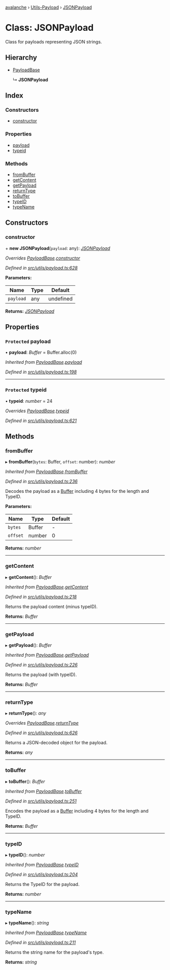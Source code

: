 [avalanche](../README.md) › [Utils-Payload](../modules/utils_payload.md) › [JSONPayload](utils_payload.jsonpayload.md)

# Class: JSONPayload

Class for payloads representing JSON strings.

## Hierarchy

* [PayloadBase](utils_payload.payloadbase.md)

  ↳ **JSONPayload**

## Index

### Constructors

* [constructor](utils_payload.jsonpayload.md#constructor)

### Properties

* [payload](utils_payload.jsonpayload.md#protected-payload)
* [typeid](utils_payload.jsonpayload.md#protected-typeid)

### Methods

* [fromBuffer](utils_payload.jsonpayload.md#frombuffer)
* [getContent](utils_payload.jsonpayload.md#getcontent)
* [getPayload](utils_payload.jsonpayload.md#getpayload)
* [returnType](utils_payload.jsonpayload.md#returntype)
* [toBuffer](utils_payload.jsonpayload.md#tobuffer)
* [typeID](utils_payload.jsonpayload.md#typeid)
* [typeName](utils_payload.jsonpayload.md#typename)

## Constructors

###  constructor

\+ **new JSONPayload**(`payload`: any): *[JSONPayload](utils_payload.jsonpayload.md)*

*Overrides [PayloadBase](utils_payload.payloadbase.md).[constructor](utils_payload.payloadbase.md#constructor)*

*Defined in [src/utils/payload.ts:628](https://github.com/ava-labs/avalanchejs/blob/8c220c6/src/utils/payload.ts#L628)*

**Parameters:**

Name | Type | Default |
------ | ------ | ------ |
`payload` | any | undefined |

**Returns:** *[JSONPayload](utils_payload.jsonpayload.md)*

## Properties

### `Protected` payload

• **payload**: *Buffer* = Buffer.alloc(0)

*Inherited from [PayloadBase](utils_payload.payloadbase.md).[payload](utils_payload.payloadbase.md#protected-payload)*

*Defined in [src/utils/payload.ts:198](https://github.com/ava-labs/avalanchejs/blob/8c220c6/src/utils/payload.ts#L198)*

___

### `Protected` typeid

• **typeid**: *number* = 24

*Overrides [PayloadBase](utils_payload.payloadbase.md).[typeid](utils_payload.payloadbase.md#protected-typeid)*

*Defined in [src/utils/payload.ts:621](https://github.com/ava-labs/avalanchejs/blob/8c220c6/src/utils/payload.ts#L621)*

## Methods

###  fromBuffer

▸ **fromBuffer**(`bytes`: Buffer, `offset`: number): *number*

*Inherited from [PayloadBase](utils_payload.payloadbase.md).[fromBuffer](utils_payload.payloadbase.md#frombuffer)*

*Defined in [src/utils/payload.ts:236](https://github.com/ava-labs/avalanchejs/blob/8c220c6/src/utils/payload.ts#L236)*

Decodes the payload as a [Buffer](https://github.com/feross/buffer) including 4 bytes for the length and TypeID.

**Parameters:**

Name | Type | Default |
------ | ------ | ------ |
`bytes` | Buffer | - |
`offset` | number | 0 |

**Returns:** *number*

___

###  getContent

▸ **getContent**(): *Buffer*

*Inherited from [PayloadBase](utils_payload.payloadbase.md).[getContent](utils_payload.payloadbase.md#getcontent)*

*Defined in [src/utils/payload.ts:218](https://github.com/ava-labs/avalanchejs/blob/8c220c6/src/utils/payload.ts#L218)*

Returns the payload content (minus typeID).

**Returns:** *Buffer*

___

###  getPayload

▸ **getPayload**(): *Buffer*

*Inherited from [PayloadBase](utils_payload.payloadbase.md).[getPayload](utils_payload.payloadbase.md#getpayload)*

*Defined in [src/utils/payload.ts:226](https://github.com/ava-labs/avalanchejs/blob/8c220c6/src/utils/payload.ts#L226)*

Returns the payload (with typeID).

**Returns:** *Buffer*

___

###  returnType

▸ **returnType**(): *any*

*Overrides [PayloadBase](utils_payload.payloadbase.md).[returnType](utils_payload.payloadbase.md#abstract-returntype)*

*Defined in [src/utils/payload.ts:626](https://github.com/ava-labs/avalanchejs/blob/8c220c6/src/utils/payload.ts#L626)*

Returns a JSON-decoded object for the payload.

**Returns:** *any*

___

###  toBuffer

▸ **toBuffer**(): *Buffer*

*Inherited from [PayloadBase](utils_payload.payloadbase.md).[toBuffer](utils_payload.payloadbase.md#tobuffer)*

*Defined in [src/utils/payload.ts:251](https://github.com/ava-labs/avalanchejs/blob/8c220c6/src/utils/payload.ts#L251)*

Encodes the payload as a [Buffer](https://github.com/feross/buffer) including 4 bytes for the length and TypeID.

**Returns:** *Buffer*

___

###  typeID

▸ **typeID**(): *number*

*Inherited from [PayloadBase](utils_payload.payloadbase.md).[typeID](utils_payload.payloadbase.md#typeid)*

*Defined in [src/utils/payload.ts:204](https://github.com/ava-labs/avalanchejs/blob/8c220c6/src/utils/payload.ts#L204)*

Returns the TypeID for the payload.

**Returns:** *number*

___

###  typeName

▸ **typeName**(): *string*

*Inherited from [PayloadBase](utils_payload.payloadbase.md).[typeName](utils_payload.payloadbase.md#typename)*

*Defined in [src/utils/payload.ts:211](https://github.com/ava-labs/avalanchejs/blob/8c220c6/src/utils/payload.ts#L211)*

Returns the string name for the payload's type.

**Returns:** *string*
